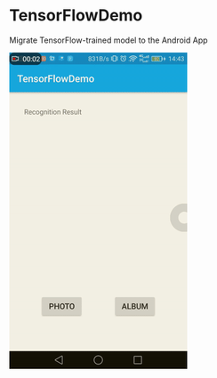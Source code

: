 # TensorFlowDemo
Migrate TensorFlow-trained model to the Android App

 ![preview](https://github.com/joymingchen/TensorFlowDemo/blob/master/preview.gif) 

